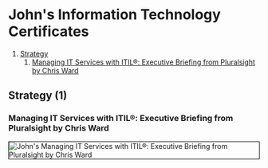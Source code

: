 # John's Information Technology Certificates
1. [Strategy](#strategy-1)
    1. [Managing IT Services with ITIL®: Executive Briefing from Pluralsight by Chris Ward](#managing-it-services-with-itil-executive-briefing-from-pluralsight-by-chris-ward)
## Strategy (1)
### Managing IT Services with ITIL®: Executive Briefing from Pluralsight by Chris Ward

<img src="../cert_it_strategy_managing-it-services-with-itil-executive-briefing_pluralsight_chris-ward_2024-06-19.png" alt="John's Managing IT Services with ITIL®: Executive Briefing from Pluralsight by Chris Ward" style="border:1px solid #000000" />

